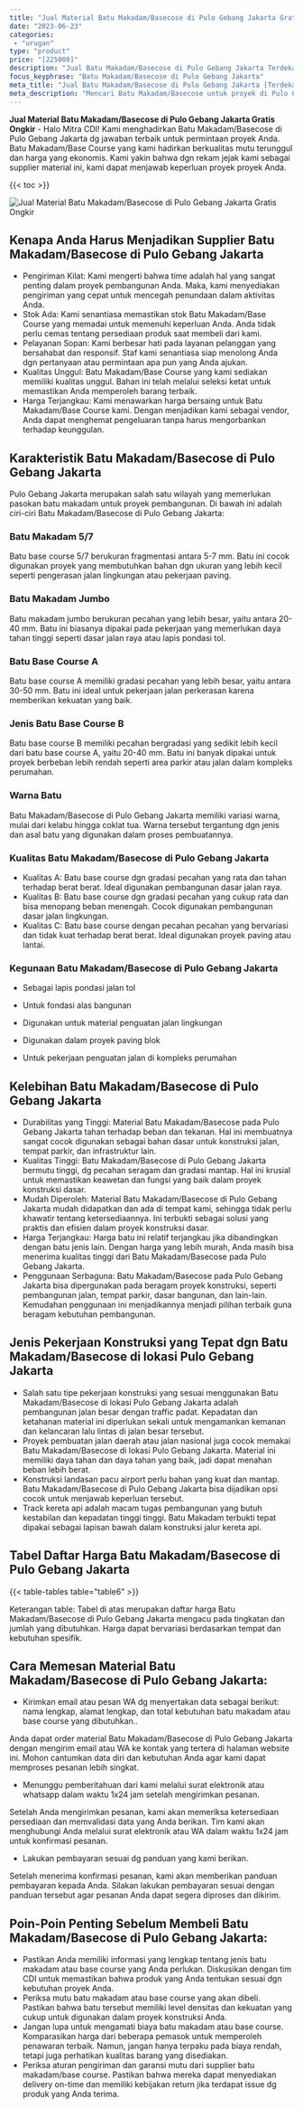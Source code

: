 ```yaml
---
title: "Jual Material Batu Makadam/Basecose di Pulo Gebang Jakarta Gratis Ongkir"
date: "2023-06-23"
categories:
 - "urugan"
type: "product"
price: "[225000]"
description: "Jual Batu Makadam/Basecose di Pulo Gebang Jakarta Terdekat. Batu Makadam/Basecose ini sering digunakan dalam proyek konstruksi sebagai material jalan yang kokoh dan awet. Kontak kami untuk mendapatkan informasi lebih lanjut."
focus_keyphrase: "Batu Makadam/Basecose di Pulo Gebang Jakarta"
meta_title: "Jual Batu Makadam/Basecose di Pulo Gebang Jakarta [Terdekat] - CDI"
meta_description: "Mencari Batu Makadam/Basecose untuk proyek di Pulo Gebang Jakarta? Kami memiliki Batu Makadam/Basecose berkualitas untuk bahan pondasi. Dapatkan penawaran terbaik sekarang."
---
```


**Jual Material Batu Makadam/Basecose di Pulo Gebang Jakarta Gratis Ongkir** - Halo Mitra CDI! Kami menghadirkan Batu Makadam/Basecose di Pulo Gebang Jakarta dg jawaban terbaik untuk permintaan proyek Anda. Batu Makadam/Base Course yang kami hadirkan berkualitas mutu terunggul dan harga yang ekonomis. Kami yakin bahwa dgn rekam jejak kami sebagai supplier material ini, kami dapat menjawab keperluan proyek proyek Anda.

{{< toc >}}

![Jual Material Batu Makadam/Basecose di Pulo Gebang Jakarta Gratis Ongkir](/images/urugan/batu-makadam-basecose-34.jpg)

## Kenapa Anda Harus Menjadikan Supplier Batu Makadam/Basecose di Pulo Gebang Jakarta

*   Pengiriman Kilat: Kami mengerti bahwa time adalah hal yang sangat penting dalam proyek pembangunan Anda. Maka, kami menyediakan pengiriman yang cepat untuk mencegah penundaan dalam aktivitas Anda.
*   Stok Ada: Kami senantiasa memastikan stok Batu Makadam/Base Course yang memadai untuk memenuhi keperluan Anda. Anda tidak perlu cemas tentang persediaan produk saat membeli dari kami.
*   Pelayanan Sopan: Kami berbesar hati pada layanan pelanggan yang bersahabat dan responsif. Staf kami senantiasa siap menolong Anda dgn pertanyaan atau permintaan apa pun yang Anda ajukan.
*   Kualitas Unggul: Batu Makadam/Base Course yang kami sediakan memiliki kualitas unggul. Bahan ini telah melalui seleksi ketat untuk memastikan Anda memperoleh barang terbaik.
*   Harga Terjangkau: Kami menawarkan harga bersaing untuk Batu Makadam/Base Course kami. Dengan menjadikan kami sebagai vendor, Anda dapat menghemat pengeluaran tanpa harus mengorbankan terhadap keunggulan.

## Karakteristik Batu Makadam/Basecose di Pulo Gebang Jakarta

Pulo Gebang Jakarta merupakan salah satu wilayah yang memerlukan pasokan batu makadam untuk proyek pembangunan. Di bawah ini adalah ciri-ciri Batu Makadam/Basecose di Pulo Gebang Jakarta:

### Batu Makadam 5/7

Batu base course 5/7 berukuran fragmentasi antara 5-7 mm. Batu ini cocok digunakan proyek yang membutuhkan bahan dgn ukuran yang lebih kecil seperti pengerasan jalan lingkungan atau pekerjaan paving.

### Batu Makadam Jumbo

Batu makadam jumbo berukuran pecahan yang lebih besar, yaitu antara 20-40 mm. Batu ini biasanya dipakai pada pekerjaan yang memerlukan daya tahan tinggi seperti dasar jalan raya atau lapis pondasi tol.

### Batu Base Course A

Batu base course A memiliki gradasi pecahan yang lebih besar, yaitu antara 30-50 mm. Batu ini ideal untuk pekerjaan jalan perkerasan karena memberikan kekuatan yang baik.

### Jenis Batu Base Course B

Batu base course B memiliki pecahan bergradasi yang sedikit lebih kecil dari batu base course A, yaitu 20-40 mm. Batu ini banyak dipakai untuk proyek berbeban lebih rendah seperti area parkir atau jalan dalam kompleks perumahan.

### Warna Batu

Batu Makadam/Basecose di Pulo Gebang Jakarta memiliki variasi warna, mulai dari kelabu hingga coklat tua. Warna tersebut tergantung dgn jenis dan asal batu yang digunakan dalam proses pembuatannya.

### Kualitas Batu Makadam/Basecose di Pulo Gebang Jakarta

*   Kualitas A: Batu base course dgn gradasi pecahan yang rata dan tahan terhadap berat berat. Ideal digunakan pembangunan dasar jalan raya.
*   Kualitas B: Batu base course dgn gradasi pecahan yang cukup rata dan bisa menopang beban menengah. Cocok digunakan pembangunan dasar jalan lingkungan.
*   Kualitas C: Batu base course dengan pecahan pecahan yang bervariasi dan tidak kuat terhadap berat berat. Ideal digunakan proyek paving atau lantai.

### Kegunaan Batu Makadam/Basecose di Pulo Gebang Jakarta

*   Sebagai lapis pondasi jalan tol

*   Untuk fondasi alas bangunan

*   Digunakan untuk material penguatan jalan lingkungan

*   Digunakan dalam proyek paving blok

*   Untuk pekerjaan penguatan jalan di kompleks perumahan

## Kelebihan Batu Makadam/Basecose di Pulo Gebang Jakarta

*   Durabilitas yang Tinggi: Material Batu Makadam/Basecose pada Pulo Gebang Jakarta tahan terhadap beban dan tekanan. Hal ini membuatnya sangat cocok digunakan sebagai bahan dasar untuk konstruksi jalan, tempat parkir, dan infrastruktur lain.
*   Kualitas Tinggi: Batu Makadam/Basecose di Pulo Gebang Jakarta bermutu tinggi, dg pecahan seragam dan gradasi mantap. Hal ini krusial untuk memastikan keawetan dan fungsi yang baik dalam proyek konstruksi dasar.
*   Mudah Diperoleh: Material Batu Makadam/Basecose di Pulo Gebang Jakarta mudah didapatkan dan ada di tempat kami, sehingga tidak perlu khawatir tentang ketersediaannya. Ini terbukti sebagai solusi yang praktis dan efisien dalam proyek konstruksi dasar.
*   Harga Terjangkau: Harga batu ini relatif terjangkau jika dibandingkan dengan batu jenis lain. Dengan harga yang lebih murah, Anda masih bisa menerima kualitas tinggi dari Batu Makadam/Basecose pada Pulo Gebang Jakarta.
*   Penggunaan Serbaguna: Batu Makadam/Basecose pada Pulo Gebang Jakarta bisa dipergunakan pada beragam proyek konstruksi, seperti pembangunan jalan, tempat parkir, dasar bangunan, dan lain-lain. Kemudahan penggunaan ini menjadikannya menjadi pilihan terbaik guna beragam kebutuhan pembangunan.

## Jenis Pekerjaan Konstruksi yang Tepat dgn Batu Makadam/Basecose di lokasi Pulo Gebang Jakarta

*   Salah satu tipe pekerjaan konstruksi yang sesuai menggunakan Batu Makadam/Basecose di lokasi Pulo Gebang Jakarta adalah pembangunan jalan besar dengan traffic padat. Kepadatan dan ketahanan material ini diperlukan sekali untuk mengamankan kemanan dan kelancaran lalu lintas di jalan besar tersebut.
*   Proyek pembuatan jalan daerah atau jalan nasional juga cocok memakai Batu Makadam/Basecose di lokasi Pulo Gebang Jakarta. Material ini memiliki daya tahan dan daya tahan yang baik, jadi dapat menahan beban lebih berat.
*   Konstruksi landasan pacu airport perlu bahan yang kuat dan mantap. Batu Makadam/Basecose di Pulo Gebang Jakarta bisa dijadikan opsi cocok untuk menjawab keperluan tersebut.
*   Track kereta api adalah macam tugas pembangunan yang butuh kestabilan dan kepadatan tinggi tinggi. Batu Makadam terbukti tepat dipakai sebagai lapisan bawah dalam konstruksi jalur kereta api.

## Tabel Daftar Harga Batu Makadam/Basecose di Pulo Gebang Jakarta

{{< table-tables table="table6" >}}

Keterangan table: Tabel di atas merupakan daftar harga Batu Makadam/Basecose di Pulo Gebang Jakarta mengacu pada tingkatan dan jumlah yang dibutuhkan. Harga dapat bervariasi berdasarkan tempat dan kebutuhan spesifik.

## Cara Memesan Material Batu Makadam/Basecose di Pulo Gebang Jakarta:

*   Kirimkan email atau pesan WA dg menyertakan data sebagai berikut: nama lengkap, alamat lengkap, dan total kebutuhan batu makadam atau base course yang dibutuhkan..

Anda dapat order material Batu Makadam/Basecose di Pulo Gebang Jakarta dengan mengirim email atau WA ke kontak yang tertera di halaman website ini. Mohon cantumkan data diri dan kebutuhan Anda agar kami dapat memproses pesanan lebih singkat.
*   Menunggu pemberitahuan dari kami melalui surat elektronik atau whatsapp dalam waktu 1x24 jam setelah mengirimkan pesanan.

Setelah Anda mengirimkan pesanan, kami akan memeriksa ketersediaan persediaan dan memvalidasi data yang Anda berikan. Tim kami akan menghubungi Anda melalui surat elektronik atau WA dalam waktu 1x24 jam untuk konfirmasi pesanan.
*   Lakukan pembayaran sesuai dg panduan yang kami berikan.

Setelah menerima konfirmasi pesanan, kami akan memberikan panduan pembayaran kepada Anda. Silakan lakukan pembayaran sesuai dengan panduan tersebut agar pesanan Anda dapat segera diproses dan dikirim.

## Poin-Poin Penting Sebelum Membeli Batu Makadam/Basecose di Pulo Gebang Jakarta:

*   Pastikan Anda memiliki informasi yang lengkap tentang jenis batu makadam atau base course yang Anda perlukan. Diskusikan dengan tim CDI untuk memastikan bahwa produk yang Anda tentukan sesuai dgn kebutuhan proyek Anda.
*   Periksa mutu batu makadam atau base course yang akan dibeli. Pastikan bahwa batu tersebut memiliki level densitas dan kekuatan yang cukup untuk digunakan dalam proyek konstruksi Anda.
*   Jangan lupa untuk mengamati biaya batu makadam atau base course. Komparasikan harga dari beberapa pemasok untuk memperoleh penawaran terbaik. Namun, jangan hanya terpaku pada biaya rendah, tetapi juga perhatikan kualitas barang yang disediakan.
*   Periksa aturan pengiriman dan garansi mutu dari supplier batu makadam/base course. Pastikan bahwa mereka dapat menyediakan delivery on-time dan memiliki kebijakan return jika terdapat issue dg produk yang Anda terima.